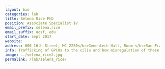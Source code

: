```yaml
---
layout: bio
categories: lab
title: Selena Rice PhD
position: Associate Specialist IV
email_prefix: selena.rice
email_suffix: ucsf, edu
start_date: Sept 2017
website:
address: 600 16th Street, MC 2280</br>Genentech Hall, Room </br>San Francisco, CA 94158-</br>
info: Trafficking of GPCRs to the cilia and how misregulation of these receptors leads to disease. I am also the lab manager.
image: ../selena_rice2.jpg
permalink: /lab/selena_rice/
---
```

